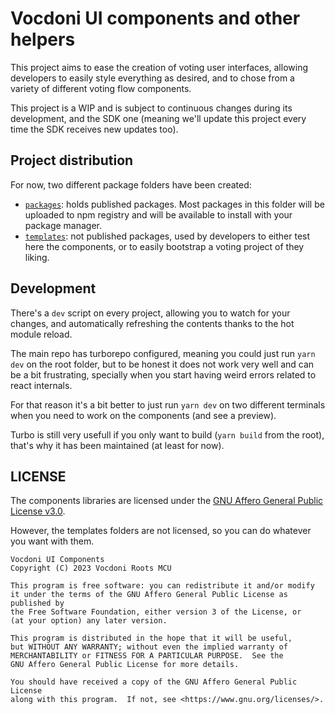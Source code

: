 Vocdoni UI components and other helpers
=======================================

This project aims to ease the creation of voting user interfaces, allowing
developers to easily style everything as desired, and to chose from a variety of
different voting flow components.

This project is a WIP and is subject to continuous changes during its
development, and the SDK one (meaning we'll update this project every time the
SDK receives new updates too).

Project distribution
--------------------

For now, two different package folders have been created:

- [`packages`]: holds published packages. Most packages in this folder will be
  uploaded to npm registry and will be available to install with your package
  manager.
- [`templates`]: not published packages, used by developers to either test here
  the components, or to easily bootstrap a voting project of they liking.

Development
-----------

There's a `dev` script on every project, allowing you to watch for your changes,
and automatically refreshing the contents thanks to the hot module reload.

The main repo has turborepo configured, meaning you could just run `yarn dev` on
the root folder, but to be honest it does not work very well and can be a bit
frustrating, specially when you start having weird errors related to react
internals.

For that reason it's a bit better to just run `yarn dev` on two different
terminals when you need to work on the components (and see a preview).

Turbo is still very usefull if you only want to build (`yarn build` from the
root), that's why it has been maintained (at least for now).

LICENSE
-------

The components libraries are licensed under the [GNU Affero General Public
License v3.0][license].

However, the templates folders are not licensed, so you can do whatever you want
with them.

    Vocdoni UI Components
    Copyright (C) 2023 Vocdoni Roots MCU

    This program is free software: you can redistribute it and/or modify
    it under the terms of the GNU Affero General Public License as published by
    the Free Software Foundation, either version 3 of the License, or
    (at your option) any later version.

    This program is distributed in the hope that it will be useful,
    but WITHOUT ANY WARRANTY; without even the implied warranty of
    MERCHANTABILITY or FITNESS FOR A PARTICULAR PURPOSE.  See the
    GNU Affero General Public License for more details.

    You should have received a copy of the GNU Affero General Public License
    along with this program.  If not, see <https://www.gnu.org/licenses/>.

[license]: ./LICENSE
[`packages`]: ./packages
[`templates`]: ./templates
